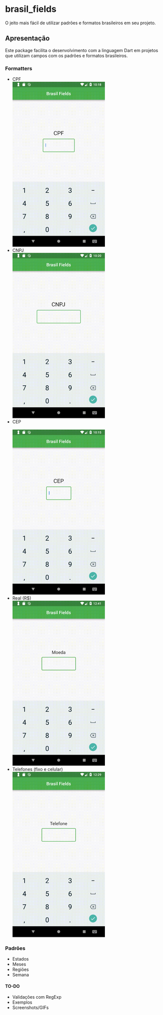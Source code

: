 # brasil_fields

O jeito mais fácil de utilizar padrões e formatos brasileiros em seu projeto.

## Apresentação

Este package facilita o desenvolvimento com a linguagem Dart em projetos que 
utilizam campos com os padrões e formatos brasileiros.

### Formatters 

* CPF 
<br> <img src="img/cpf.gif" width="300" ></img>
* CNPJ 
<br> <img src="img/cnpj.gif" width="300" ></img>
* CEP  
<br> <img src="img/cep.gif" width="300" ></img>
* Real (R$)
<br> <img src="img/moeda.gif" width="300" ></img>
* Telefones (fixo e celular)
<br> <img src="img/telefone.gif" width="300" ></img>

### Padrões 
- Estados  
- Meses
- Regiões
- Semana

#### TO-DO
- Validações com RegExp
- Exemplos
- Screenshots/GIFs
